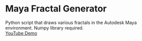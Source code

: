 # Maya Fractal Generator
Python script that draws various fractals in the Autodesk Maya environment. Numpy library required. 
<br />[YouTube Demo](https://youtu.be/R0Ena0G0i-k)


